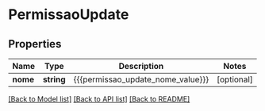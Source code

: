 # PermissaoUpdate

## Properties
Name | Type | Description | Notes
------------ | ------------- | ------------- | -------------
**nome** | **string** | {{{permissao_update_nome_value}}} | [optional] 

[[Back to Model list]](../README.md#documentation-for-models) [[Back to API list]](../README.md#documentation-for-api-endpoints) [[Back to README]](../README.md)


